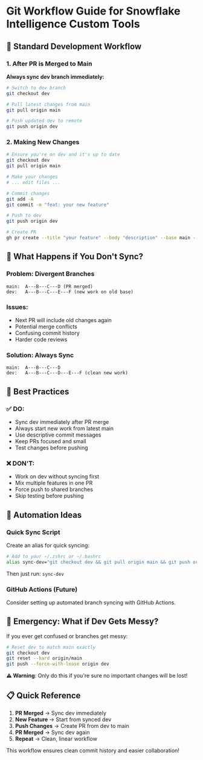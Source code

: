 # Git Workflow Guide for Snowflake Intelligence Custom Tools

## 🔄 Standard Development Workflow

### 1. After PR is Merged to Main

**Always sync dev branch immediately:**

```bash
# Switch to dev branch
git checkout dev

# Pull latest changes from main
git pull origin main

# Push updated dev to remote
git push origin dev
```

### 2. Making New Changes

```bash
# Ensure you're on dev and it's up to date
git checkout dev
git pull origin main

# Make your changes
# ... edit files ...

# Commit changes
git add -A
git commit -m "feat: your new feature"

# Push to dev
git push origin dev

# Create PR
gh pr create --title "your feature" --body "description" --base main --head dev
```

## 🚨 What Happens if You Don't Sync?

### Problem: Divergent Branches
```
main:  A---B---C---D (PR merged)
dev:   A---B---C---E---F (new work on old base)
```

### Issues:
- Next PR will include old changes again
- Potential merge conflicts
- Confusing commit history
- Harder code reviews

### Solution: Always Sync
```
main:  A---B---C---D
dev:   A---B---C---D---E---F (clean new work)
```

## 🎯 Best Practices

### ✅ DO:
- Sync dev immediately after PR merge
- Always start new work from latest main
- Use descriptive commit messages
- Keep PRs focused and small
- Test changes before pushing

### ❌ DON'T:
- Work on dev without syncing first
- Mix multiple features in one PR
- Force push to shared branches
- Skip testing before pushing

## 🤖 Automation Ideas

### Quick Sync Script
Create an alias for quick syncing:

```bash
# Add to your ~/.zshrc or ~/.bashrc
alias sync-dev="git checkout dev && git pull origin main && git push origin dev"
```

Then just run: `sync-dev`

### GitHub Actions (Future)
Consider setting up automated branch syncing with GitHub Actions.

## 🚀 Emergency: What if Dev Gets Messy?

If you ever get confused or branches get messy:

```bash
# Reset dev to match main exactly
git checkout dev
git reset --hard origin/main
git push --force-with-lease origin dev
```

**⚠️ Warning**: Only do this if you're sure no important changes will be lost!

## 📋 Quick Reference

1. **PR Merged** → Sync dev immediately
2. **New Feature** → Start from synced dev
3. **Push Changes** → Create PR from dev to main
4. **PR Merged** → Sync dev again
5. **Repeat** → Clean, linear workflow

This workflow ensures clean commit history and easier collaboration!
